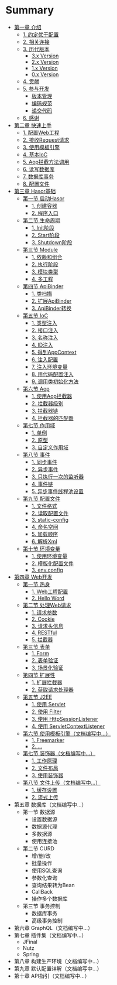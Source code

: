 # Summary

* [第一章 介绍](README.md)
  * [1. 约定优于配置](docs/chapter-01/about_coc.md)
  * [2. 相关连接](docs/chapter-01/resources.md)
  * [3. 历代版本](docs/chapter-01/changelog.md)
    * [3.x Version](docs/chapter-01/subject-01/changelog_v3.x.md)
    * [2.x Version](docs/chapter-01/subject-01/changelog_v2.x.md)
    * [1.x Version](docs/chapter-01/subject-01/changelog_v1.x.md)
    * [0.x Version](docs/chapter-01/subject-01/changelog_v0.x.md)
  * [4. 贡献](docs/chapter-01/contribution.md)
  * [5. 参与开发](docs/chapter-01/subject-02/cooperation.md)
    * [版本管理](docs/chapter-01/subject-02/cooperation.md)
    * [编码规范](docs/chapter-01/subject-02/cooperation.md)
    * [递交代码](docs/chapter-01/subject-02/cooperation.md)
  * [6. 感谢](docs/chapter-01/tks.md)
* [第二章 快速上手](docs/chapter-02/QuickStart.md)
  * [1. 配置Web工程](docs/chapter-02/ConfigWebApps.md)
  * [2. 接收Request请求](docs/chapter-02/ProseccRequest.md)
  * [3. 使用模板引擎](docs/chapter-02/UseTemplate.md)
  * [4. 基本IoC](docs/chapter-02/IoC.md)
  * [5. Aop拦截方法调用](docs/chapter-02/AopInterceptor.md)
  * [6. 读写数据库](docs/chapter-02/ReadDataBase.md)
  * [7. 数据库事务](docs/chapter-02/DataBaseTransaction.md)
  * [8. 配置文件](docs/chapter-02/ReadSettingsFile.md)
* [第三章 Hasor基础](docs/chapter-03/subject-01/CreateHasor.md)
  * [第一节 启动Hasor](docs/chapter-03/subject-01/CreateHasor.md)
    * [1. 创建容器](docs/chapter-03/subject-01/CreateHasor.md)
    * [2. 程序入口](docs/chapter-03/subject-01/AppEnterIn.md)
  * [第二节 生命周期](docs/chapter-03/subject-02/Overview.md)
    * [1. Init阶段](docs/chapter-03/subject-02/InitPhase.md)
    * [2. Start阶段](docs/chapter-03/subject-02/StartPhase.md)
    * [3. Shutdown阶段](docs/chapter-03/subject-02/ShutdownPhase.md)
  * [第三节 Module](docs/chapter-03/subject-03/Module.md)
    * [1. 依赖和组合](docs/chapter-03/subject-03/Dependency.md)
    * [2. 执行阶段](docs/chapter-03/subject-03/Lifecycle.md)
    * [3. 模块类型](docs/chapter-03/subject-03/ModuleTypes.md)
    * [4. 多工程](docs/chapter-03/subject-03/MultiProject.md)
  * [第四节 ApiBinder](docs/chapter-03/subject-04/KnowApiBinder.md)
    * [1. 类扫描](docs/chapter-03/subject-04/ScanClass.md)
    * [2. 扩展ApiBinder](docs/chapter-03/subject-04/ExtApiBinder.md)
    * [3. ApiBinder转换](docs/chapter-03/subject-04/ApiBinderConver.md)
  * [第五节 IoC](docs/chapter-03/subject-05/ioc.md)
    * [1. 类型注入](docs/chapter-03/subject-05/InjectType.md)
    * [2. 接口注入](docs/chapter-03/subject-05/InjectFaces.md)
    * [3. 名称注入](docs/chapter-03/subject-05/InjectName.md)
    * [4. ID注入](docs/chapter-03/subject-05/InjectID.md)
    * [5. 得到AppContext](docs/chapter-03/subject-05/GetAppContext.md)
    * [6. 注入配置](docs/chapter-03/subject-05/InjectSettings.md)
    * [7. 注入环境变量](docs/chapter-03/subject-05/InjectVars.md)
    * [8. 用代码配置注入](docs/chapter-03/subject-05/InjectCodes.md)
    * [9. 调用类初始化方法](docs/chapter-03/subject-05/InitMethodCall.md)
  * [第六节 Aop](docs/chapter-03/subject-06/aop.md)
    * [1. 使用Aop拦截器](docs/chapter-03/subject-06/AopInterceptor.md)
    * [2. 拦截器级别](docs/chapter-03/subject-06/LevelInterceptor.md)
    * [3. 拦截器链](docs/chapter-03/subject-06/InterceptorComplex.md)
    * [4. 拦截器的匹配器](docs/chapter-03/subject-06/InterceptorMatcher.md)
  * [第七节 作用域](docs/chapter-03/subject-07/Scope.md)
    * [1. 单例](docs/chapter-03/subject-07/Singleton.md)
    * [2. 原型](docs/chapter-03/subject-07/Prototype.md)
    * [3. 自定义作用域](docs/chapter-03/subject-07/CustomScope.md)
  * [第八节 事件](docs/chapter-03/subject-08/Event.md)
    * [1. 同步事件](docs/chapter-03/subject-08/SyncEvent.md)
    * [2. 异步事件](docs/chapter-03/subject-08/AsyncEvent.md)
    * [3. 只执行一次的监听器](docs/chapter-03/subject-08/OnesEvent.md)
    * [4. 事件链](docs/chapter-03/subject-08/EventChain.md)
    * [5. 异步事件线程池设置](docs/chapter-03/subject-08/EventSettins.md)
  * [第九节 配置文件](docs/chapter-03/subject-09/Settings.md)
    * [1. 文件格式](docs/chapter-03/subject-09/FileFormat.md)
    * [2. 读取配置文件](docs/chapter-03/subject-09/ReadSettings.md)
    * [3. static-config](docs/chapter-03/subject-09/StaticSettings.md)
    * [4. 命名空间](docs/chapter-03/subject-09/NameSpace.md)
    * [5. 加载顺序](docs/chapter-03/subject-09/LoadSequence.md)
    * [6. 解析Xml](docs/chapter-03/subject-09/ParserXml.md)
  * [第十节 环境变量](docs/chapter-03/subject-10/Environment.md)
    * [1. 使用环境变量](docs/chapter-03/subject-10/VarEnv.md)
    * [2. 模版化配置文件](docs/chapter-03/subject-10/TemplateSettings.md)
    * [3. env.config](docs/chapter-03/subject-10/EnvConfig.md)
* [第四章 Web开发](docs/chapter-04/Web.md)
  * [第一节 热身](docs/chapter-04/subject-01/Start.md)
    * [1. Web工程配置](docs/chapter-04/subject-01/Start.md)
    * [2. Hello Word](docs/chapter-04/subject-01/HelloWord.md)
  * [第二节 处理Web请求](docs/chapter-04/subject-02/WebController.md)
    * [1. 请求参数](docs/chapter-04/subject-02/ReqParam.md)
    * [2. Cookie](docs/chapter-04/subject-02/CookieParam.md)
    * [3. 请求头信息](docs/chapter-04/subject-02/HeaderParam.md)
    * [4. RESTful](docs/chapter-04/subject-02/RESTful.md)
    * [5. 拦截器](docs/chapter-04/subject-02/Interceptor.md)
  * [第三节 表单](docs/chapter-04/subject-03/AboutForm.md)
    * [1. Form](docs/chapter-04/subject-03/Form.md)
    * [2. 表单验证](docs/chapter-04/subject-03/Validation.md)
    * [3. 场景化验证](docs/chapter-04/subject-03/SceneValid.md)
  * [第四节 扩展性](docs/chapter-04/subject-04/InterceptorExt.md)
    * [1. 扩展拦截器](docs/chapter-04/subject-04/InterceptorExt.md)
    * [2. 获取请求处理器](docs/chapter-04/subject-04/MappingSetup.md)
  * [第五节 J2EE](docs/chapter-04/subject-05/J2EE.md)
    * [1. 使用 Servlet](docs/chapter-04/subject-05/Servlet.md)
    * [2. 使用 Filter](docs/chapter-04/subject-05/Filter.md)
    * [3. 使用 HttpSessionListener](docs/chapter-04/subject-05/HttpSessionListener.md)
    * [4. 使用 ServletContextListener](docs/chapter-04/subject-05/ServletContextListener.md)
  * [第六节 使用模板引擎（文档编写中...）](.md)
    * [1. Freemarker](.md)
    * [2. ...](.md)
  * [第七节 装饰器（文档编写中...）](.md)
    * [1. 工作原理](.md)
    * [2. 文件布局](.md)
    * [3. 使用装饰器](.md)
  * [第八节 文件上传（文档编写中...）](.md)
    * [1. 缓存设置](.md)
    * [2. 流式上传](.md)
* 第五章 数据库（文档编写中...）
  * 第一节 数据源
    * 设置数据源
    * 数据源代理
    * 多数据源
    * 使用连接池
  * 第二节 CURD
    * 增/删/改
    * 批量操作
    * 使用SQL查询
    * 参数化查询
    * 查询结果转为Bean
    * CallBack
    * 操作多个数据库
  * 第三节 事务控制
    * 数据库事务
    * 高级事务控制
* 第六章 GraphQL（文档编写中...）
* 第七章 插件集（文档编写中...）
    * JFinal
    * Nutz
    * Spring
* 第八章 构建生产环境（文档编写中...）
* 第九章 默认配置详解（文档编写中...）
* 第十章 API指引（文档编写中...）